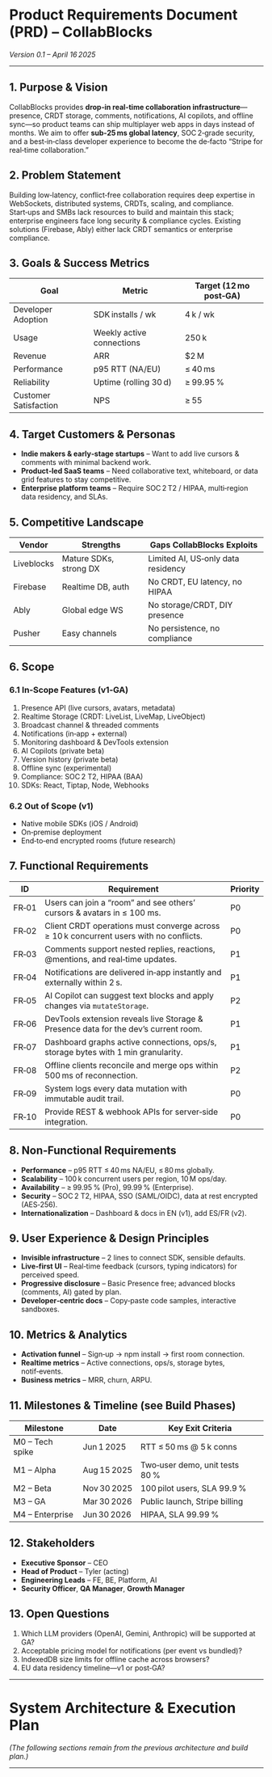 # Product Requirements Document (PRD) – CollabBlocks

*Version 0.1 – April 16 2025*

---

## 1. Purpose & Vision
CollabBlocks provides **drop‑in real‑time collaboration infrastructure**—presence, CRDT storage, comments, notifications, AI copilots, and offline sync—so product teams can ship multiplayer web apps in days instead of months. We aim to offer **sub‑25 ms global latency**, SOC 2‑grade security, and a best‑in‑class developer experience to become the de‑facto “Stripe for real‑time collaboration.”

## 2. Problem Statement
Building low‑latency, conflict‑free collaboration requires deep expertise in WebSockets, distributed systems, CRDTs, scaling, and compliance. Start‑ups and SMBs lack resources to build and maintain this stack; enterprise engineers face long security & compliance cycles. Existing solutions (Firebase, Ably) either lack CRDT semantics or enterprise compliance.

## 3. Goals & Success Metrics
| Goal | Metric | Target (12 mo post‑GA) |
|------|--------|------------------------|
| Developer Adoption | SDK installs / wk | 4 k / wk |
| Usage | Weekly active connections | 250 k |
| Revenue | ARR | \$2 M |
| Performance | p95 RTT (NA/EU) | ≤ 40 ms |
| Reliability | Uptime (rolling 30 d) | ≥ 99.95 % |
| Customer Satisfaction | NPS | ≥ 55 |

## 4. Target Customers & Personas
* **Indie makers & early‑stage startups** – Want to add live cursors & comments with minimal backend work.
* **Product‑led SaaS teams** – Need collaborative text, whiteboard, or data grid features to stay competitive.
* **Enterprise platform teams** – Require SOC 2 T2 / HIPAA, multi‑region data residency, and SLAs.

## 5. Competitive Landscape
| Vendor | Strengths | Gaps CollabBlocks Exploits |
|--------|-----------|---------------------------|
| Liveblocks | Mature SDKs, strong DX | Limited AI, US‑only data residency |
| Firebase | Realtime DB, auth | No CRDT, EU latency, no HIPAA |
| Ably | Global edge WS | No storage/CRDT, DIY presence |
| Pusher | Easy channels | No persistence, no compliance |

## 6. Scope
### 6.1 In‑Scope Features (v1‑GA)
1. Presence API (live cursors, avatars, metadata)  
2. Realtime Storage (CRDT: LiveList, LiveMap, LiveObject)  
3. Broadcast channel & threaded comments  
4. Notifications (in‑app + external)  
5. Monitoring dashboard & DevTools extension  
6. AI Copilots (private beta)  
7. Version history (private beta)  
8. Offline sync (experimental)  
9. Compliance: SOC 2 T2, HIPAA (BAA)  
10. SDKs: React, Tiptap, Node, Webhooks

### 6.2 Out of Scope (v1)
* Native mobile SDKs (iOS / Android)  
* On‑premise deployment  
* End‑to‑end encrypted rooms (future research)

## 7. Functional Requirements
| ID | Requirement | Priority |
|----|-------------|----------|
| FR‑01 | Users can join a “room” and see others’ cursors & avatars in ≤ 100 ms. | P0 |
| FR‑02 | Client CRDT operations must converge across ≥ 10 k concurrent users with no conflicts. | P0 |
| FR‑03 | Comments support nested replies, reactions, @mentions, and real‑time updates. | P1 |
| FR‑04 | Notifications are delivered in‑app instantly and externally within 2 s. | P1 |
| FR‑05 | AI Copilot can suggest text blocks and apply changes via `mutateStorage`. | P2 |
| FR‑06 | DevTools extension reveals live Storage & Presence data for the dev’s current room. | P1 |
| FR‑07 | Dashboard graphs active connections, ops/s, storage bytes with 1 min granularity. | P1 |
| FR‑08 | Offline clients reconcile and merge ops within 500 ms of reconnection. | P2 |
| FR‑09 | System logs every data mutation with immutable audit trail. | P0 |
| FR‑10 | Provide REST & webhook APIs for server‑side integration. | P0 |

## 8. Non‑Functional Requirements
* **Performance** – p95 RTT ≤ 40 ms NA/EU, ≤ 80 ms globally.
* **Scalability** – 100 k concurrent users per region, 10 M ops/day.
* **Availability** – ≥ 99.95 % (Pro), 99.99 % (Enterprise).
* **Security** – SOC 2 T2, HIPAA, SSO (SAML/OIDC), data at rest encrypted (AES‑256).
* **Internationalization** – Dashboard & docs in EN (v1), add ES/FR (v2).

## 9. User Experience & Design Principles
* **Invisible infrastructure** – 2 lines to connect SDK, sensible defaults.
* **Live‑first UI** – Real‑time feedback (cursors, typing indicators) for perceived speed.
* **Progressive disclosure** – Basic Presence free; advanced blocks (comments, AI) gated by plan.
* **Developer‑centric docs** – Copy‑paste code samples, interactive sandboxes.

## 10. Metrics & Analytics
* **Activation funnel** – Sign‑up → npm install → first room connection.
* **Realtime metrics** – Active connections, ops/s, storage bytes, notif‑events.
* **Business metrics** – MRR, churn, ARPU.

## 11. Milestones & Timeline (see Build Phases)
| Milestone | Date | Key Exit Criteria |
|-----------|------|-------------------|
| M0 – Tech spike | Jun 1 2025 | RTT ≤ 50 ms @ 5 k conns |
| M1 – Alpha | Aug 15 2025 | Two‑user demo, unit tests 80 % |
| M2 – Beta | Nov 30 2025 | 100 pilot users, SLA 99.9 % |
| M3 – GA | Mar 30 2026 | Public launch, Stripe billing |
| M4 – Enterprise | Jun 30 2026 | HIPAA, SLA 99.99 % |

## 12. Stakeholders
* **Executive Sponsor** – CEO
* **Head of Product** – Tyler (acting)
* **Engineering Leads** – FE, BE, Platform, AI
* **Security Officer**, **QA Manager**, **Growth Manager**

## 13. Open Questions
1. Which LLM providers (OpenAI, Gemini, Anthropic) will be supported at GA?  
2. Acceptable pricing model for notifications (per event vs bundled)?  
3. IndexedDB size limits for offline cache across browsers?  
4. EU data residency timeline—v1 or post‑GA?

---

# System Architecture & Execution Plan

*(The following sections remain from the previous architecture and build plan.)*

---

